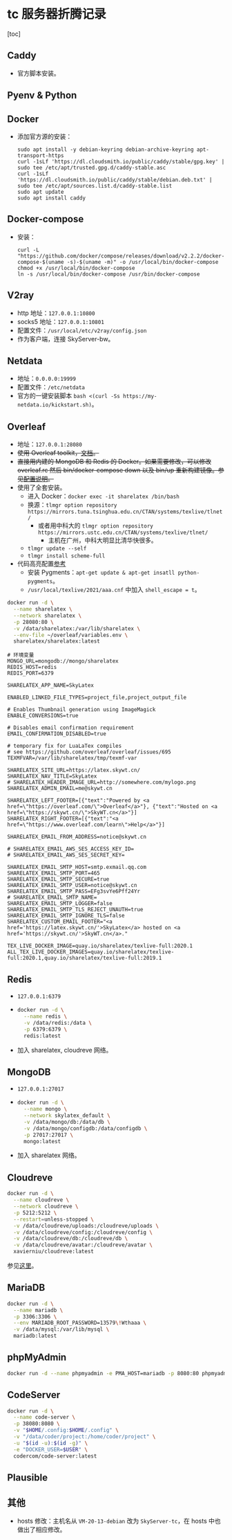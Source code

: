 # tc 服务器折腾记录

[toc]

## Caddy

- 官方脚本安装。

## Pyenv & Python



## Docker

- 添加官方源的安装：

  ```
  sudo apt install -y debian-keyring debian-archive-keyring apt-transport-https
  curl -1sLf 'https://dl.cloudsmith.io/public/caddy/stable/gpg.key' | sudo tee /etc/apt/trusted.gpg.d/caddy-stable.asc
  curl -1sLf 'https://dl.cloudsmith.io/public/caddy/stable/debian.deb.txt' | sudo tee /etc/apt/sources.list.d/caddy-stable.list
  sudo apt update
  sudo apt install caddy
  ```

## Docker-compose

- 安装：

  ```
  curl -L "https://github.com/docker/compose/releases/download/v2.2.2/docker-compose-$(uname -s)-$(uname -m)" -o /usr/local/bin/docker-compose
  chmod +x /usr/local/bin/docker-compose
  ln -s /usr/local/bin/docker-compose /usr/bin/docker-compose
  ```

## V2ray

- http 地址：`127.0.0.1:10800`
- socks5 地址：`127.0.0.1:10801`
- 配置文件：`/usr/local/etc/v2ray/config.json`
- 作为客户端，连接 SkyServer-bw。

## Netdata

- 地址：`0.0.0.0:19999`
- 配置文件：`/etc/netdata`
- 官方的一键安装脚本 `bash <(curl -Ss https://my-netdata.io/kickstart.sh)`。

## Overleaf

- 地址：`127.0.0.1:28080`
- ~~使用 Overleaf toolkit，[文档](https://github.com/overleaf/toolkit/blob/master/doc/quick-start-guide.md)。~~
- ~~直接用内建的 MongoDB 和 Redis 的 Docker。如果需要修改，可以修改 overleaf.rc 然后 bin/docker-compose down 以及 bin/up 重新构建镜像。参见[配置说明](https://github.com/overleaf/toolkit/blob/master/doc/overleaf-rc.md)。~~
- 使用了全套安装。
  - 进入 Docker：`docker exec -it sharelatex /bin/bash`
  - 换源：`tlmgr option repository https://mirrors.tuna.tsinghua.edu.cn/CTAN/systems/texlive/tlnet/`
    - 或者用中科大的 `tlmgr option repository https://mirrors.ustc.edu.cn/CTAN/systems/texlive/tlnet/`
      - 主机在广州，中科大明显比清华快很多。
  - `tlmgr update --self`
  - `tlmgr install scheme-full`
- 代码高亮配置[参考](https://www.overleaf.com/learn/latex/Code_Highlighting_with_minted#Reference_guide)
  - 安装 Pygments：`apt-get update & apt-get insatll python-pygments`。
  - `/usr/local/texlive/2021/aaa.cnf` 中加入 `shell_escape = t`。

```sh
docker run -d \
  --name sharelatex \
  --network sharelatex \
  -p 28080:80 \
  -v /data/sharelatex:/var/lib/sharelatex \
  --env-file ~/overleaf/variables.env \
  sharelatex/sharelatex:latest
```



```
# 环境变量
MONGO_URL=mongodb://mongo/sharelatex
REDIS_HOST=redis
REDIS_PORT=6379

SHARELATEX_APP_NAME=SkyLatex

ENABLED_LINKED_FILE_TYPES=project_file,project_output_file

# Enables Thumbnail generation using ImageMagick
ENABLE_CONVERSIONS=true

# Disables email confirmation requirement
EMAIL_CONFIRMATION_DISABLED=true

# temporary fix for LuaLaTex compiles
# see https://github.com/overleaf/overleaf/issues/695
TEXMFVAR=/var/lib/sharelatex/tmp/texmf-var

SHARELATEX_SITE_URL=https://latex.skywt.cn/
SHARELATEX_NAV_TITLE=SkyLatex
# SHARELATEX_HEADER_IMAGE_URL=http://somewhere.com/mylogo.png
SHARELATEX_ADMIN_EMAIL=me@skywt.cn

SHARELATEX_LEFT_FOOTER=[{"text":"Powered by <a href=\"https://overleaf.com/\">Overleaf</a>"}, {"text":"Hosted on <a href=\"https://skywt.cn/\">SkyWT.cn</a>"}]
SHARELATEX_RIGHT_FOOTER=[{"text":"<a href=\"https://www.overleaf.com/learn\">Help</a>"}]

SHARELATEX_EMAIL_FROM_ADDRESS=notice@skywt.cn

# SHARELATEX_EMAIL_AWS_SES_ACCESS_KEY_ID=
# SHARELATEX_EMAIL_AWS_SES_SECRET_KEY=

SHARELATEX_EMAIL_SMTP_HOST=smtp.exmail.qq.com
SHARELATEX_EMAIL_SMTP_PORT=465
SHARELATEX_EMAIL_SMTP_SECURE=true
SHARELATEX_EMAIL_SMTP_USER=notice@skywt.cn
SHARELATEX_EMAIL_SMTP_PASS=EFg3svYe6Pff24Yr
# SHARELATEX_EMAIL_SMTP_NAME=
SHARELATEX_EMAIL_SMTP_LOGGER=false
SHARELATEX_EMAIL_SMTP_TLS_REJECT_UNAUTH=true
SHARELATEX_EMAIL_SMTP_IGNORE_TLS=false
SHARELATEX_CUSTOM_EMAIL_FOOTER="<a href='https://latex.skywt.cn/'>SkyLatex</a> hosted on <a href='https://skywt.cn/'>SkyWT.cn</a>."

TEX_LIVE_DOCKER_IMAGE=quay.io/sharelatex/texlive-full:2020.1
ALL_TEX_LIVE_DOCKER_IMAGES=quay.io/sharelatex/texlive-full:2020.1,quay.io/sharelatex/texlive-full:2019.1
```

## Redis

- `127.0.0.1:6379`

- ```sh
  docker run -d \
    --name redis \
    -v /data/redis:/data \
    -p 6379:6379 \
    redis:latest
  ```

- 加入 sharelatex, cloudreve 网络。

## MongoDB

- `127.0.0.1:27017`

- ```sh
  docker run -d \
    --name mongo \
    --network skylatex_default \
    -v /data/mongo/db:/data/db \
    -v /data/mongo/configdb:/data/configdb \
    -p 27017:27017 \
    mongo:latest
  ```

- 加入 sharelatex 网络。

## Cloudreve

```sh
docker run -d \
  --name cloudreve \
  --network cloudreve \
  -p 5212:5212 \
  --restart=unless-stopped \
  -v /data/cloudreve/uploads:/cloudreve/uploads \
  -v /data/cloudreve/config:/cloudreve/config \
  -v /data/cloudreve/db:/cloudreve/db \
  -v /data/cloudreve/avatar:/cloudreve/avatar \
  xavierniu/cloudreve:latest
```

参见[这里](https://hub.docker.com/r/xavierniu/cloudreve)。

## MariaDB

```sh
docker run -d \
  --name mariadb \
  -p 3306:3306 \
  --env MARIADB_ROOT_PASSWORD=13579\!Wthaaa \
  -v /data/mysql:/var/lib/mysql \
  mariadb:latest
```

## phpMyAdmin

```sh
docker run -d --name phpmyadmin -e PMA_HOST=mariadb -p 8080:80 phpmyadmin/phpmyadmin:latest
```

## CodeServer

```sh
docker run -d \
  --name code-server \
  -p 38080:8080 \
  -v "$HOME/.config:$HOME/.config" \
  -v "/data/coder/project:/home/coder/project" \
  -u "$(id -u):$(id -g)" \
  -e "DOCKER_USER=$USER" \
  codercom/code-server:latest
```

## Plausible #



## 其他

- hosts 修改：主机名从 `VM-20-13-debian` 改为 `SkyServer-tc`，在 hosts 中也做出了相应修改。

